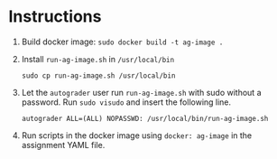 Instructions
============
1. Build docker image: `sudo docker build -t ag-image .`
2. Install `run-ag-image.sh` in `/usr/local/bin`

   ```
   sudo cp run-ag-image.sh /usr/local/bin
   ```

3. Let the `autograder` user run `run-ag-image.sh` with sudo without a
   password. Run `sudo visudo` and insert the following line.

   ```
   autograder ALL=(ALL) NOPASSWD: /usr/local/bin/run-ag-image.sh
   ```

4. Run scripts in the docker image using `docker: ag-image` in the assignment
   YAML file.
